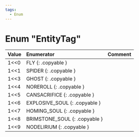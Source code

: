 ```yaml
---
tags:
  - Enum
---
```

# Enum "EntityTag"
|Value|Enumerator|Comment|
|:--|:--|:--|
|1<<0 |FLY {: .copyable } |  |
|1<<1 |SPIDER {: .copyable } |  |
|1<<3 |GHOST {: .copyable } |  |
|1<<4 |NOREROLL {: .copyable } |  |
|1<<5 |CANSACRIFICE {: .copyable } |  |
|1<<6 |EXPLOSIVE_SOUL {: .copyable } |  |
|1<<7 |HOMING_SOUL {: .copyable } |  |
|1<<8 |BRIMSTONE_SOUL {: .copyable } |  |
|1<<9 |NODELIRIUM {: .copyable } |  |
